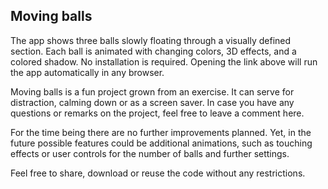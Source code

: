 ## Moving balls

The app shows three balls slowly floating through a visually defined section. Each ball is animated with changing colors, 3D effects, and a colored shadow. No installation is required. Opening the link above will run the app automatically in any browser.

Moving balls is a fun project grown from an exercise. It can serve for distraction, calming down or as a screen saver. In case you have any questions or remarks on the project, feel free to leave a comment here.

For the time being there are no further improvements planned. Yet, in the future possible features could be additional animations, such as touching effects or user controls for the number of balls and further settings.

Feel free to share, download or reuse the code without any restrictions.
